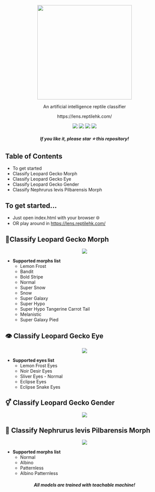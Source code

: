<p align="center">
  <img width="300" src="https://i.imgur.com/ZqVyDLY.png">
</p>

<p align="center">
 An artificial intelligence reptile classifier
</p>
<p align="center">
https://lens.reptilehk.com/
</p>

<p align="center">
 <img  src="https://badgen.net/github/license/micromatch/micromatch">
 <img src="https://badgen.net/badge/Version/1.0/orange?icon=label">
 <img src="https://badgen.net/badge/Made%20With/Javascript/yellow?icon=label">
 <img src="https://badgen.net/badge/Made%20With/ML5.js/purple?icon=label">
</p>

<h5 align="center">If you like it, please star ⭐ this repository!</h5>
 
## Table of Contents
- To get started
- Classify Leopard Gecko Morph
- Classify Leopard Gecko Eye
- Classify Leopard Gecko Gender
- Classify Nephrurus levis Pilbarensis Morph

## To get started...
- Just open index.html with your browser 🌐
- OR play around in https://lens.reptilehk.com/


## 🤖Classify Leopard Gecko Morph
<p align="center">
<img src="https://i.imgur.com/df8jPZF.gif">
</p>

- **Supported morphs list**
    - Lemon Frost
    - Bandit
    - Bold Stripe
    - Normal
    - Super Snow
    - Snow
    - Super Galaxy
    - Super Hypo
    - Super Hypo Tangerine Carrot Tail
    - Melanistic
    - Super Galaxy Pied
    
## 👁️ Classify Leopard Gecko Eye

<p align="center">
<img src="https://i.imgur.com/pTbyczD.gif">
</p>

- **Supported eyes list**
    - Lemon Frost Eyes
    - Noir Desir Eyes
    - Sliver Eyes - Normal
    - Eclipse Eyes
    - Eclipse Snake Eyes
    
    
## ⚥ Classify Leopard Gecko Gender

<p align="center">
<img src="https://i.imgur.com/kNdoxkF.gif">
</p>

## 🦎 Classify Nephrurus levis Pilbarensis Morph

<p align="center">
<img src="https://i.imgur.com/nP8Eepb.gif">
</p>

- **Supported morphs list**
    - Normal
    - Albino
    - Patternless
    - Albino Patternless

<h5 align="center">All models are trained with teachable machine!</h5>
